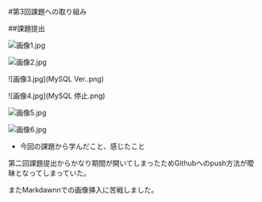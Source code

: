 #第3回課題への取り組み

##課題提出

![画像1.jpg](APサーバーの名前とVer..png)

![画像2.jpg](APサーバー停止.png)

![画像3.jpg](MySQL Ver..png)

![画像4.jpg](MySQL 停止.png)

![画像5.jpg](Webブラウザ　接続確認.png)

![画像6.jpg](サンプルアプリケーションをCloud9で起動.png)

- 今回の課題から学んだこと、感じたこと

第二回課題提出からかなり期間が開いてしまったためGithubへのpush方法が曖昧となってしまっていた。

またMarkdawnnでの画像挿入に苦戦しました。